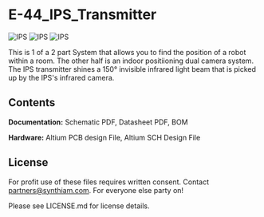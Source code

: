 # E-44_IPS_Transmitter

![IPS](https://live.staticflickr.com/65535/40778035633_4971f633c9_k.jpg)
![IPS](https://live.staticflickr.com/65535/40778036003_52927e8999_k.jpg)
![IPS](https://live.staticflickr.com/65535/32801179997_6f17fc1113_k.jpg)

This is 1 of a 2 part System that allows you to find the position of a robot within a room. The other half is an indoor positiioning dual camera system. The IPS transmitter shines a 150° invisible infrared light beam that is picked up by the IPS's infrared camera.

## Contents

**Documentation:** Schematic PDF, Datasheet PDF, BOM

**Hardware:** Altium PCB design File, Altium SCH Design File

## License

For profit use of these files requires written consent. Contact partners@synthiam.com. For everyone else party on!

Please see LICENSE.md for license details.

